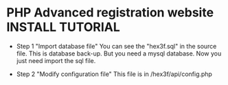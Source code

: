 # PHP Advanced registration website INSTALL TUTORIAL
* Step 1 "Import database file" 
You can see the "hex3f.sql" in the source file. This is database back-up. But you need a mysql database. 
Now you just need import the sql file. 

* Step 2 "Modify configuration file"
This file is in /hex3f/api/config.php
